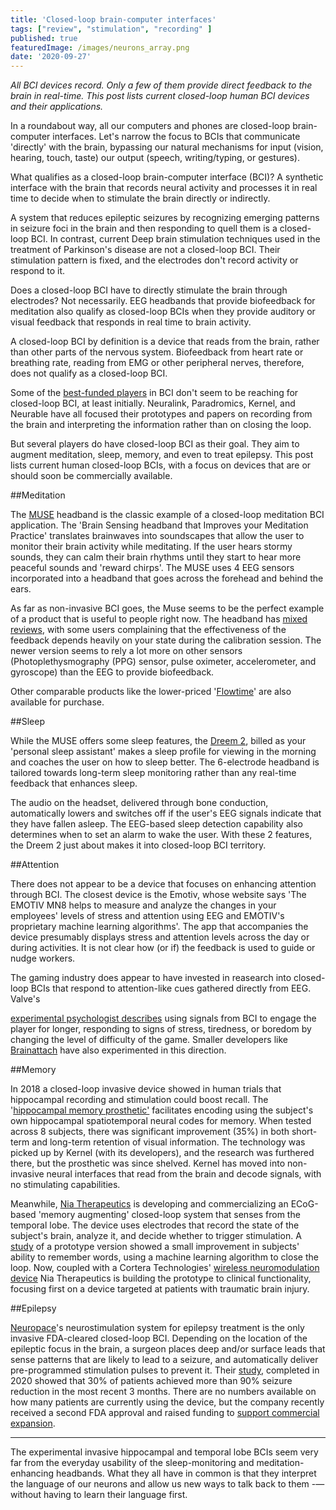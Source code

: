 ```yaml
---
title: 'Closed-loop brain-computer interfaces'
tags: ["review", "stimulation", "recording" ]
published: true
featuredImage: /images/neurons_array.png
date: '2020-09-27'
---
```


*All BCI devices record. Only a few of them provide direct feedback
to the brain in real-time. This post lists current closed-loop human BCI
devices and their applications.*

In a roundabout way, all our computers and phones are closed-loop
brain-computer interfaces. Let's narrow the focus to BCIs that
communicate 'directly' with the brain, bypassing our natural mechanisms
for input (vision, hearing, touch, taste) our output (speech,
writing/typing, or gestures).

What qualifies as a closed-loop brain-computer interface (BCI)? A
synthetic interface with the brain that records neural activity and
processes it in real time to decide when to stimulate the brain directly
or indirectly.

A system that reduces epileptic seizures by recognizing emerging
patterns in seizure foci in the brain and then responding to quell them
is a closed-loop BCI. In contrast, current Deep brain stimulation
techniques used in the treatment of Parkinson's disease are not a
closed-loop BCI. Their stimulation pattern is fixed, and the electrodes
don't record activity or respond to it.

Does a closed-loop BCI have to directly stimulate the brain through
electrodes? Not necessarily. EEG headbands that provide biofeedback for
meditation also qualify as closed-loop BCIs when they provide auditory
or visual feedback that responds in real time to brain activity.

A closed-loop BCI by definition is a device that reads from the brain,
rather than other parts of the nervous system. Biofeedback from heart
rate or breathing rate, reading from EMG or other peripheral nerves,
therefore, does not qualify as a closed-loop BCI.

Some of the [best-funded
players](https://from-the-interface.com/BCI-venture-funding/) in BCI
don't seem to be reaching for closed-loop BCI, at least initially.
Neuralink, Paradromics, Kernel, and Neurable have all focused their
prototypes and papers on recording from the brain and interpreting the
information rather than on closing the loop.

But several players do have closed-loop BCI as their
goal. They aim to augment meditation, sleep, memory, and even to treat
epilepsy. This post lists current human closed-loop BCIs, with a focus
on devices that are or should soon be commercially available.

##Meditation

The [MUSE](https://choosemuse.com/) headband is the classic example of a
closed-loop meditation BCI application. The 'Brain Sensing headband that
Improves your Meditation Practice' translates brainwaves into
soundscapes that allow the user to monitor their brain activity while
meditating. If the user hears stormy sounds, they can calm their brain
rhythms until they start to hear more peaceful sounds and 'reward
chirps'. The MUSE uses 4 EEG sensors incorporated into a headband that
goes across the forehead and behind the ears.

As far as non-invasive BCI goes, the Muse seems to be the perfect
example of a product that is useful to people right now. The headband has [mixed
reviews](https://www.mentalfloss.com/article/611009/muse-meditation-headband-review),
with some users complaining that the effectiveness of the feedback
depends heavily on your state during the calibration session. The newer
version seems to rely a lot more on other sensors (Photoplethysmography
(PPG) sensor, pulse oximeter, accelerometer, and gyroscope) than the EEG
to provide biofeedback.

Other comparable products like the lower-priced
'[Flowtime](https://www.amazon.com/Flowtime-Biosensing-Meditation-Brainwave-Mindfulness/dp/B0824L385C/ref=sr_1_4?dchild=1&keywords=emotiv&qid=1600645992&sr=8-4)'
are also available for purchase.

##Sleep

While the MUSE offers some sleep features, the [Dreem
2](https://dreem.com/), billed as your 'personal sleep assistant' makes
a sleep profile for viewing in the morning and coaches the user on how
to sleep better. The 6-electrode headband is tailored towards long-term
sleep monitoring rather than any real-time feedback that enhances sleep.

The audio on the headset, delivered through bone conduction,
automatically lowers and switches off if the user's EEG signals indicate
that they have fallen asleep. The EEG-based sleep detection capability also
determines when to set an alarm to wake the user. With these 2 features,
the Dreem 2 just about makes it into closed-loop BCI territory.

##Attention

There does not appear to be a device that focuses on enhancing attention
through BCI. The closest device is the Emotiv, whose website says 'The
EMOTIV MN8 helps to measure and analyze the changes in your employees'
levels of stress and attention using EEG and EMOTIV's proprietary
machine learning algorithms'. The app that accompanies the device
presumably displays stress and attention levels across the day or during
activities. It is not clear how (or if) the feedback is used to guide or
nudge workers.

The gaming industry does appear to have invested in reasearch into closed-loop
BCIs that respond to attention-like cues gathered directly from EEG.
Valve's

[experimental
psychologist describes](https://www.youtube.com/watch?v=gvjzPUtD2WY)
using signals from BCI to engage the player for longer, responding to
signs of stress, tiredness, or boredom by changing the level of
difficulty of the game. Smaller developers like
[Brainattach](http://brainattach.com/) have also experimented in this direction.

##Memory

In 2018 a closed-loop invasive device showed in human trials that
hippocampal recording and stimulation could boost recall. The
'[hippocampal memory
prosthetic'](•%09https:/www.wired.com/story/hippocampal-neural-prosthetic)
facilitates encoding using the subject\'s own hippocampal spatiotemporal
neural codes for memory. When tested across 8 subjects, there was
significant improvement (35%) in both short-term and long-term retention
of visual information. The technology was picked up by Kernel (with its
developers), and the research was furthered there, but the prosthetic
was since shelved. Kernel has moved into non-invasive neural interfaces
that read from the brain and decode signals, with no stimulating
capabilities.

Meanwhile, [Nia Therapeutics](https://niatherapeutics.com/) is
developing and commercializing an ECoG-based 'memory augmenting'
closed-loop system that senses from the temporal lobe. The device uses
electrodes that record the state of the subject's brain, analyze it,
and decide whether to trigger stimulation. A
[study](https://www.nature.com/articles/s41467-017-02753-0) of a
prototype version showed a small improvement in subjects' ability to
remember words, using a machine learning algorithm to close the loop.
Now, coupled with a Cortera Technologies' [wireless neuromodulation
device](https://www.nature.com/articles/s41551-018-0323-x) Nia
Therapeutics is building the prototype to clinical functionality,
focusing first on a device targeted at patients with traumatic brain
injury.

##Epilepsy

[Neuropace](https://www.neuropace.com/)'s neurostimulation system for
epilepsy treatment is the only invasive FDA-cleared closed-loop BCI.
Depending on the location of the epileptic focus in the brain, a surgeon
places deep and/or surface leads that sense patterns that are likely to
lead to a seizure, and automatically deliver pre-programmed stimulation
pulses to prevent it. Their
[study](https://www.businesswire.com/news/home/20200727005116/en/New-Published-Data-Show-NeuroPace’s-RNS®-System-Provides-Patients-with-Unprecedented-Seizure-Reduction-and-Improved-Quality-of-Life),
completed in 2020 showed that 30% of patients achieved more than 90%
seizure reduction in the most recent 3 months. There are no numbers
available on how many patients are currently using the device, but the
company recently received a second FDA approval and raised funding to
[support commercial
expansion](https://www.businesswire.com/news/home/20200831005199/en/NeuroPace-Raises-67-Million-Financing-to-Support-Commercial-Expansion-of-the-RNS®-System-for-Refractory-Epilepsy).

---

The experimental invasive hippocampal and temporal lobe BCIs seem very
far from the everyday usability of the sleep-monitoring and
meditation-enhancing headbands. What they all have in common is that
they interpret the language of our neurons and allow us new ways to talk
back to them -— without having to learn their language first.
